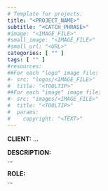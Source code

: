 ```yaml
---
# Template for projects.
title: "<PROJECT_NAME>"
subtitle: "<CATCH_PHRASE>"
#image: "<IMAGE_FILE>"
#small_image: "<IMAGE_FILE>"
#small_url: "<URL>"
categories: [ "" ]
tags: [ "" ]
#resources:
##For each "logo" image file:
#- src: "logos/<IMAGE_FILE>"
#  title: "<TOOLTIP>"
##For each "image" image file:
#- src: "images/<IMAGE_FILE>"
#  title: "<TOOLTIP>"
#  params:
#    copyright: "<TEXT>"
---
```


<b>CLIENT:</b> ...

<b>DESCRIPTION:</b><br>
...

<b>ROLE:</b><br>
...
